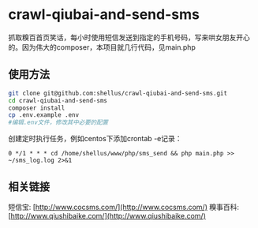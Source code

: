 # crawl-qiubai-and-send-sms
抓取糗百首页笑话，每小时使用短信发送到指定的手机号码，写来哄女朋友开心的。因为伟大的composer，本项目就几行代码，见main.php

## 使用方法
```bash
git clone git@github.com:shellus/crawl-qiubai-and-send-sms.git
cd crawl-qiubai-and-send-sms
composer install
cp .env.example .env
#编辑.env文件，修改其中必要的配置

```

创建定时执行任务，例如centos下添加crontab -e记录：

`0 */1 * * * cd /home/shellus/www/php/sms_send && php main.php >> ~/sms_log.log 2>&1`

## 相关链接
短信宝: [http://www.cocsms.com/](http://www.cocsms.com/)
糗事百科: [http://www.qiushibaike.com/](http://www.qiushibaike.com/)